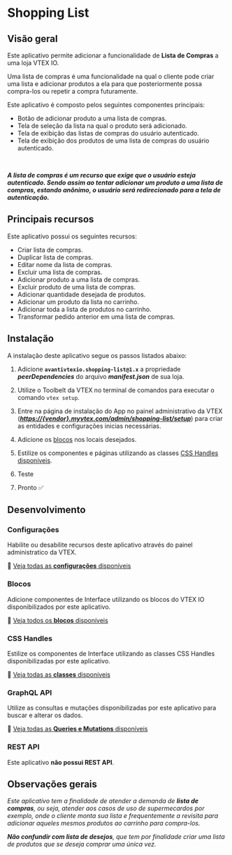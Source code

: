 # Shopping List

## Visão geral

Este aplicativo permite adicionar a funcionalidade de **Lista de Compras** a uma loja VTEX IO.

Uma lista de compras é uma funcionalidade na qual o cliente pode
criar uma lista e adicionar produtos a ela para que posteriormente possa compra-los ou repetir a compra futuramente.

Este aplicativo é composto pelos seguintes componentes principais:

- Botão de adicionar produto a uma lista de compras.
- Tela de seleção da lista na qual o produto será adicionado.
- Tela de exibição das listas de compras do usuário autenticado.
- Tela de exibição dos produtos de uma lista de compras do usuário autenticado.

&nbsp;

***A lista de compras é um recurso que exige que o usuário esteja autenticado. Sendo assim ao tentar adicionar um produto a uma lista de compras, estando anônimo, o usuário será redirecionado para a tela de autenticação.***
&nbsp;

## Principais recursos

Este aplicativo possui os seguintes recursos:

- Criar lista de compras.
- Duplicar lista de compras.
- Editar nome da lista de compras.
- Excluir uma lista de compras.
- Adicionar produto a uma lista de compras.
- Excluir produto de uma lista de compras.
- Adicionar quantidade desejada de produtos.
- Adicionar um produto da lista no carrinho.
- Adicionar toda a lista de produtos no carrinho.
- Transformar pedido anterior em uma lista de compras.
&nbsp;

## Instalação

A instalação deste aplicativo segue os passos listados abaixo:

1. Adicione **`avantivtexio.shopping-list@1.x`** a propriedade ***peerDependencies*** do arquivo ***manifest.json*** de sua loja.

2. Utilize o Toolbelt da VTEX no terminal de comandos para executar o comando `vtex setup`.

3. Entre na página de instalação do App no painel administrativo da VTEX (***<https://{vendor}.myvtex.com/admin/shopping-list/setup>***) para criar as entidades e configurações inicias necessárias.
4. Adicione os [blocos](docs/blocks.md) nos locais desejados.
5. Estilize os componentes e páginas utilizando as classes [CSS Handles disponíveis](docs/css-handles.md).
6. Teste
7. Pronto ✅
&nbsp;

## Desenvolvimento

### Configurações

Habilite ou desabilite recursos deste aplicativo através do painel administratico da VTEX.

🔗 [Veja todas as **configurações** disponíveis](docs/blocks.md)
&nbsp;

### Blocos

Adicione componentes de Interface utilizando os blocos do VTEX IO disponibilizados por este aplicativo.

🔗 [Veja todos os **blocos** disponíveis](docs/blocks.md)
&nbsp;

### CSS Handles

Estilize os componentes de Interface utilizando as classes CSS Handles disponibilizadas por este aplicativo.

🔗 [Veja todas as **classes** disponíveis](docs/css-handles.md)
&nbsp;

### GraphQL API

Utilize as consultas e mutações disponibilizadas por este aplicativo para buscar e alterar os dados.

🔗 [Veja todas as **Queries e Mutations** disponíveis](docs/graphql.md)
&nbsp;

### REST API

Este aplicativo **não possui REST API**.
&nbsp;

## Observações gerais

*Este aplicativo tem a finalidade de atender a demanda de **lista de compras**, ou seja, atender aos casos de uso de supermecardos por exemplo, onde o cliente monta sua lista e frequentemente a revisita para adicionar aqueles mesmos produtos ao carrinho para compra-los.*

***Não confundir com lista de desejos**, que tem por finalidade criar uma lista de produtos que se deseja comprar uma única vez.*
